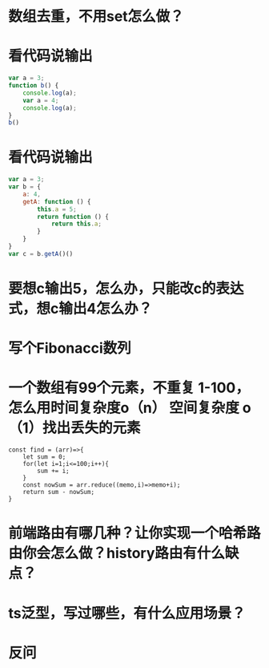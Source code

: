 # 数组去重，不用set怎么做？
# 看代码说输出
```js
var a = 3;
function b() {
    console.log(a);
    var a = 4;
    console.log(a);
}
b()
```
# 看代码说输出
```js
var a = 3;
var b = {
	a: 4,
	getA: function () {
		this.a = 5;
		return function () {
			return this.a;
		}
	}
}
var c = b.getA()()
```
# 要想c输出5，怎么办，只能改c的表达式，想c输出4怎么办？
# 写个Fibonacci数列
# 一个数组有99个元素，不重复 1-100，怎么用时间复杂度o（n） 空间复杂度 o（1）找出丢失的元素
```
const find = (arr)=>{
    let sum = 0;
    for(let i=1;i<=100;i++){
        sum += i;
    }
    const nowSum = arr.reduce((memo,i)=>memo+i);
    return sum - nowSum;
}
```
# 前端路由有哪几种？让你实现一个哈希路由你会怎么做？history路由有什么缺点？
# ts泛型，写过哪些，有什么应用场景？
# 反问
